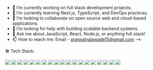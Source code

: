 <!--
👋 Hi there! I'm Prajval

I'm a dedicated developer with a strong foundation in Java and Web Development. I specialize in building scalable applications using technologies like:

    🧩 Spring & Hibernate for robust backend systems
    🎨 HTML, CSS, and JavaScript for responsive front-end development

I'm passionate about crafting efficient, high-quality solutions, and I bring strong problem-solving skills along with a mindset for continuous learning. Whether it's improving performance, architecting clean systems, or diving into new tech—I'm always up for the challenge!


<!-- **prajvl/prajvl** is a ✨ _special_ ✨ repository because its `README.md` (this file) appears on your GitHub profile. -->

<!-- Here are some ideas to get you started:  -->

- 🔭 I’m currently working on full stack development projects.
- 🌱 I’m currently learning Next.js, TypeScript, and DevOps practices.
- 👯 I’m looking to collaborate on open source web and cloud-based applications.
- 🤔 I’m looking for help with building scalable backend systems.
- 💬 Ask me about JavaScript, React, Node.js, or anything full stack!
- 📫 How to reach me: Email - prajwalnalawade15@gmail.com
-->

🛠 Tech Stack:
<p align="left"> <img src="https://img.shields.io/badge/HTML5-E34F26?style=for-the-badge&logo=html5&logoColor=white"/> <img src="https://img.shields.io/badge/CSS3-1572B6?style=for-the-badge&logo=css3&logoColor=white"/> <img src="https://img.shields.io/badge/JavaScript-F7DF1E?style=for-the-badge&logo=javascript&logoColor=black"/> <img src="https://img.shields.io/badge/React-20232A?style=for-the-badge&logo=react&logoColor=61DAFB"/> <img src="https://img.shields.io/badge/Node.js-339933?style=for-the-badge&logo=nodedotjs&logoColor=white"/> <img src="https://img.shields.io/badge/Express.js-000000?style=for-the-badge&logo=express&logoColor=white"/> <img src="https://img.shields.io/badge/MongoDB-47A248?style=for-the-badge&logo=mongodb&logoColor=white"/> <img src="https://img.shields.io/badge/C-00599C?style=for-the-badge&logo=c&logoColor=white"/> <img src="https://img.shields.io/badge/C++-00599C?style=for-the-badge&logo=c%2B%2B&logoColor=white"/> <img src="https://img.shields.io/badge/Java-ED8B00?style=for-the-badge&logo=java&logoColor=white"/> <img src="https://img.shields.io/badge/Python-3776AB?style=for-the-badge&logo=python&logoColor=white"/> <img src="https://img.shields.io/badge/MySQL-4479A1?style=for-the-badge&logo=mysql&logoColor=white"/> <img src="https://img.shields.io/badge/SQL-336791?style=for-the-badge&logo=postgresql&logoColor=white"/> <img src="https://img.shields.io/badge/PHP-777BB4?style=for-the-badge&logo=php&logoColor=white"/> <img src="https://img.shields.io/badge/Git-F05032?style=for-the-badge&logo=git&logoColor=white"/> <img src="https://img.shields.io/badge/GitHub-181717?style=for-the-badge&logo=github&logoColor=white"/> <img src="https://img.shields.io/badge/Vite-646CFF?style=for-the-badge&logo=vite&logoColor=white"/> <img src="https://img.shields.io/badge/Material--UI-0081CB?style=for-the-badge&logo=mui&logoColor=white"/> <img src="https://img.shields.io/badge/Web3-F16822?style=for-the-badge&logo=web3dotjs&logoColor=white"/> </p>

